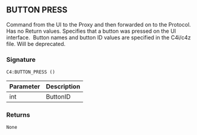 ## BUTTON PRESS

Command from the UI to the Proxy and then forwarded on to the Protocol. Has no Return values. Specifies that a button was pressed on the UI interface.  Button names and button ID values are specified in the C4i/c4z file. Will be deprecated.


### Signature

`C4:BUTTON_PRESS ()`


| Parameter | Description |
| --- | --- |
| int | ButtonID |


### Returns

`None`


